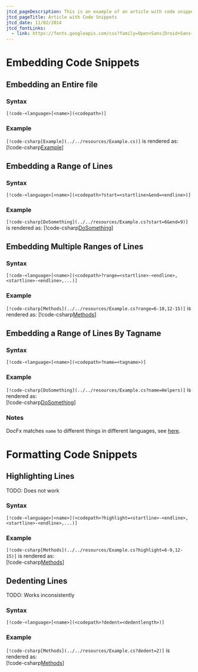 ```yaml
---
jtcd_pageDescription: This is an example of an article with code snippets.
jtcd_pageTitle: Article with Code Snippets
jtcd_date: 11/02/2014
jtcd_fontLinks:
  - link: https://fonts.googleapis.com/css?family=Open+Sans|Droid+Sans+Mono
---
```

# Embedding Code Snippets
## Embedding an Entire file
### Syntax
`[!code-<language>[<name>](<codepath>)]`  
### Example
`[!code-csharp[Example](../../resources/Example.cs)]` is rendered as:
[!code-csharp[Example](../../resources/Example.cs)]

## Embedding a Range of Lines
### Syntax
`[!code-<language>[<name>](<codepath>?start=<startline>&end=<endline>)]`  
### Example
`[!code-csharp[DoSomething](../../resources/Example.cs?start=6&end=9)]` is rendered as:
[!code-csharp[DoSomething](../../resources/Example.cs?start=6&end=9)]

## Embedding Multiple Ranges of Lines
### Syntax
`[!code-<language>[<name>](<codepath>?range=<startline>-<endline>,<startline>-<endline>,...)]`  
### Example
`[!code-csharp[Methods](../../resources/Example.cs?range=6-10,12-15)]` is rendered as:
[!code-csharp[Methods](../../resources/Example.cs?range=6-10,12-15)]

## Embedding a Range of Lines By Tagname
### Syntax
`[!code-<language>[<name>](<codepath>?name=<tagname>)]`  
### Example
`[!code-csharp[DoSomething](../../resources/Example.cs?name=Helpers)]` is rendered as:  
[!code-csharp[DoSomething](../../resources/Example.cs?name=Helpers)]
### Notes
DocFx matches `name` to different things in different languages, see [here](https://dotnet.github.io/docfx/spec/docfx_flavored_markdown.html?tabs=tabid-1%2Ctabid-a#tag-name-representation-in-code-snippet-source-file).

# Formatting Code Snippets
## Highlighting Lines
TODO: Does not work
### Syntax
`[!code-<language>[<name>](<codepath>?highlight=<startline>-<endline>,<startline>-<endline>,...)]`  
### Example
`[!code-csharp[Methods](../../resources/Example.cs?highlight=6-9,12-15)]` is rendered as:  
[!code-csharp[Methods](../../resources/Example.cs?highlight=6-9,12-15)]

## Dedenting Lines
TODO: Works inconsistently
### Syntax
`[!code-<language>[<name>](<codepath>?dedent=<dedentlength>)]`  
### Example
`[!code-csharp[Methods](../../resources/Example.cs?dedent=2)]` is rendered as:  
[!code-csharp[Methods](../../resources/Example.cs?dedent=2)]